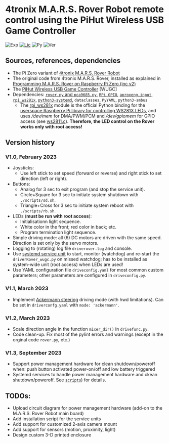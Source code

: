 # 4tronix M.A.R.S. Rover Robot remote control using the PiHut Wireless USB Game Controller

![Exp](https://img.shields.io/badge/Fork-experimental-orange.svg)
[![Lic](https://img.shields.io/badge/License-Apache2.0-green)](http://www.apache.org/licenses/LICENSE-2.0)
![Py](https://img.shields.io/badge/python-3.9+-green)
![Ver](https://img.shields.io/badge/version-1.3-blue)

## Sources, references, dependencies

* The Pi Zero variant of [4tronix M.A.R.S. Rover Robot](https://shop.4tronix.co.uk/products/marsrover?variant=31848857043059)
* The original code from 4tronix M.A.R.S. Rover, installed as explained in [Programming M.A.R.S. Rover on
Raspberry Pi Zero (inc v2)](https://4tronix.co.uk/blog/?p=2409)
* The [PiHut Wireless USB Game Controller](https://thepihut.com/products/raspberry-pi-compatible-wireless-gamepad-controller) [WUGC]
* Dependencies: [`rover.py` and `pca9685.py`](https://4tronix.co.uk/blog/?p=2409), [`RPi.GPIO`](https://pypi.org/project/RPi.GPIO/), [`aproxeng.input`](https://approxeng.github.io/approxeng.input/index.html), [`rpi_ws281x`](https://pypi.org/project/rpi-ws281x/), [`python3-systemd`](https://github.com/systemd/python-systemd), `dataclasses`, `PyYAML`, `python3-smbus`
  - The [rpi_ws281x](https://pypi.org/project/rpi-ws281x/) module is the official Python binding for the [userspace Raspberry Pi library for controlling WS281X LEDs](https://github.com/jgarff/rpi_ws281x), and uses _/dev/mem_ for DMA/PWM/PCM and _/dev/gpiomem_  for GPIO access (see [ws2811.c](https://github.com/jgarff/rpi_ws281x/blob/master/ws2811.c)).  **Therefore, the LED control on the Rover works only with root access!**

## Version history
### V1.0, February 2023

* Joysticks:
  * Use left stick to set speed (forward or reverse) and right stick to set direction (left or right). 
* Buttons:
  * Analog for 3 sec to exit program (and stop the service unit). 
  * Circle+Square for 3 sec to initiate system shutdown with `./scripts/sd.sh`.
  * Triangle+Cross for 3 sec to initiate system reboot with `./scripts/rb.sh`.
* LEDs (**must be run with root access**):
  * Initialisationn light sequence.
  * White color in the front; red color in back; etc.
  * Program termination light sequence.
* Simple driving mode: all (6) DC motors are driven with the same speed. Direction is set only by the servo motors.
* Logging to (rotating) log file `driverover.log` and console.
* Use [systemd service unit](https://www.freedesktop.org/software/systemd/man/systemd.service.html#) to start, monitor (watchdog) and re-start the `driverRover_wugc.py` on missed watchdog; has to be installed as system-wide unit (root access) when LEDs are used!
* Use YAML configuration file `driveconfig.yaml` for most common custom parameters; other parameters are configured in `driveconfig.py`.

### V1.1, March 2023
* Implement [Ackermann steering](https://en.wikipedia.org/wiki/Ackermann_steering_geometry) driving mode (with hwd limitations). Can be set in `driverconfg.yaml` with `mode: 'ackermann'`.
### V1.2, March 2023
* Scale direction angle in the function `mixer_dir()` in `drivefunc.py`.
* Code clean-up. Fix most of the pylint errors and warnings (except in the orginal code `rover.py`, etc.)
### V1.3, September 2023
* Support power management hardware for clean shutdown/poweroff when: push button activated power-on/off and low battery triggered
* Systemd services to handle power management hardware and ckean shutdown/poweroff. See [`scripts`](scripts)) for details.


## TODOs:
* Upload circuit diagram for power management hardware (add-on to the M.A.R.S. Rover Robot main board)
* Add installation script for the service units
* Add support for customized 2-axis camera mount
* Add support for sensors (motion, proximity, light)
* Design custom 3-D printed enclosure



